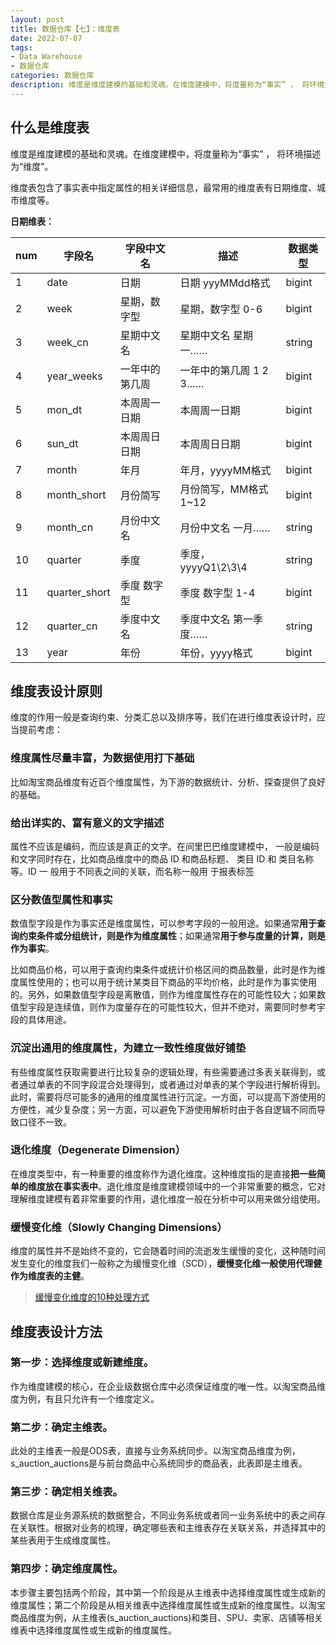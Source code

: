 ```yaml
---
layout: post
title: 数据仓库【七】：维度表
date: 2022-07-07
tags:
- Data Warehouse
- 数据仓库
categories: 数据仓库
description: 维度是维度建模的基础和灵魂。在维度建模中，将度量称为“事实” ， 将环境描述为“维度”。维度表包含了事实表中指定属性的相关详细信息，最常用的维度表有日期维度、城市维度等。
---
```


## 什么是维度表

维度是维度建模的基础和灵魂。在维度建模中，将度量称为“事实” ， 将环境描述为“维度”。

维度表包含了事实表中指定属性的相关详细信息，最常用的维度表有日期维度、城市维度等。

**日期维表：**

|num|字段名|字段中文名|描述| 数据类型|
|--|--|--|--|--|
|1|date|日期|日期 yyyMMdd格式|bigint|
|2|week|星期，数字型|星期，数字型 0-6|bigint|
|3|week_cn|星期中文名|星期中文名 星期一……|string|
|4|year_weeks|一年中的第几周|一年中的第几周 1 2 3……|bigint|
|5|mon_dt|本周周一日期|本周周一日期|bigint|
|6|sun_dt|本周周日日期|本周周日日期|bigint|
|7|month|年月|年月，yyyyMM格式|bigint|
|8|month_short|月份简写|月份简写，MM格式1~12|bigint|
|9|month_cn|月份中文名|月份中文名 一月……|string|
|10|quarter|季度|季度，yyyyQ1\2\3\4|string|
|11|quarter_short|季度 数字型|季度 数字型 1-4|bigint|
|12|quarter_cn|季度中文名|季度中文名 第一季度……|string|
|13|year|年份|年份，yyyy格式|bigint|

## 维度表设计原则

维度的作用一般是查询约束、分类汇总以及排序等，我们在进行维度表设计时，应当提前考虑：

### 维度属性尽量丰富，为数据使用打下基础

比如淘宝商品维度有近百个维度属性，为下游的数据统计、分析、探查提供了良好的基础。

### 给出详实的、富有意义的文字描述

属性不应该是编码，而应该是真正的文字。在间里巴巴维度建模中， 一般是编码和文字同时存在，比如商品维度中的商品 ID 和商品标题、 类目 ID 和 类目名称等。ID 一 般用于不同表之间的关联，而名称一般用 于报表标签

### 区分数值型属性和事实

数值型字段是作为事实还是维度属性，可以参考字段的一般用途。如果通常**用于查询约束条件或分组统计，则是作为维度属性**；如果通常**用于参与度量的计算，则是作为事实**。

比如商品价格，可以用于查询约束条件或统计价格区间的商品数量，此时是作为维度属性使用的；也可以用于统计某类目下商品的平均价格，此时是作为事实使用的。另外，如果数值型字段是离散值，则作为维度属性存在的可能性较大；如果数值型宇段是连续值，则作为度量存在的可能性较大，但并不绝对，需要同时参考宇段的具体用途。

### 沉淀出通用的维度属性，为建立一致性维度做好铺垫

有些维度属性获取需要进行比较复杂的逻辑处理，有些需要通过多表关联得到，或者通过单表的不同字段混合处理得到，或者通过对单表的某个字段进行解析得到。此时，需要将尽可能多的通用的维度属性进行沉淀。一方面，可以提高下游使用的方便性，减少复杂度；另一方面，可以避免下游使用解析时由于各自逻辑不同而导致口径不一致。

### 退化维度（Degenerate Dimension）

在维度类型中，有一种重要的维度称作为退化维度。这种维度指的是直接**把一些简单的维度放在事实表中**。退化维度是维度建模领域中的一个非常重要的概念，它对理解维度建模有着非常重要的作用，退化维度一般在分析中可以用来做分组使用。

### 缓慢变化维（Slowly Changing Dimensions）

维度的属性并不是始终不变的，它会随着时间的流逝发生缓慢的变化，这种随时间发生变化的维度我们一般称之为缓慢变化维（SCD），**缓慢变化维一般使用代理健作为维度表的主健**。

> [缓慢变化维度的10种处理方式](https://mp.weixin.qq.com/s?__biz=MzkxNTI2MzMyMA==&mid=2247505768&idx=1&sn=6773b4930448625671fb87446db576fe&chksm=c1634d5ff614c449f560f6139df2a7a40f9684ad5613fbbe635c3bbcc3feeca681c29ab782b5&scene=21#wechat_redirect)

## 维度表设计方法

### 第一步：选择维度或新建维度。

作为维度建模的核心，在企业级数据仓库中必须保证维度的唯一性。以淘宝商品维度为例，有且只允许有一个维度定义。

### 第二步：确定主维表。

此处的主维表一般是ODS表，直接与业务系统同步。以淘宝商品维度为例，s_auction_auctions是与前台商品中心系统同步的商品表，此表即是主维表。

### 第三步：确定相关维表。

数据仓库是业务源系统的数据整合，不同业务系统或者同一业务系统中的表之间存在关联性。根据对业务的梳理，确定哪些表和主维表存在关联关系，并选择其中的某些表用于生成维度属性。

### 第四步：确定维度属性。

本步骤主要包括两个阶段，其中第一个阶段是从主维表中选择维度属性或生成新的维度属性；第二个阶段是从相关维表中选择维度属性或生成新的维度属性。以淘宝商品维度为例，从主维表(s_auction_auctions)和类目、SPU、卖家、店铺等相关维表中选择维度属性或生成新的维度属性。
